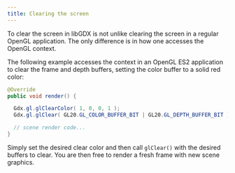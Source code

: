 ```yaml
---
title: Clearing the screen
---
```

To clear the screen in libGDX is not unlike clearing the screen in a regular OpenGL application. The only difference is in how one accesses the OpenGL context.

The following example accesses the context in an OpenGL ES2 application to clear the frame and depth buffers, setting the color buffer to a solid red color:

```java
@Override
public void render() {

  Gdx.gl.glClearColor( 1, 0, 0, 1 );
  Gdx.gl.glClear( GL20.GL_COLOR_BUFFER_BIT | GL20.GL_DEPTH_BUFFER_BIT );

  // scene render code...
}
```

Simply set the desired clear color and then call `glClear()` with the desired buffers to clear. You are then free to render a fresh frame with new scene graphics.